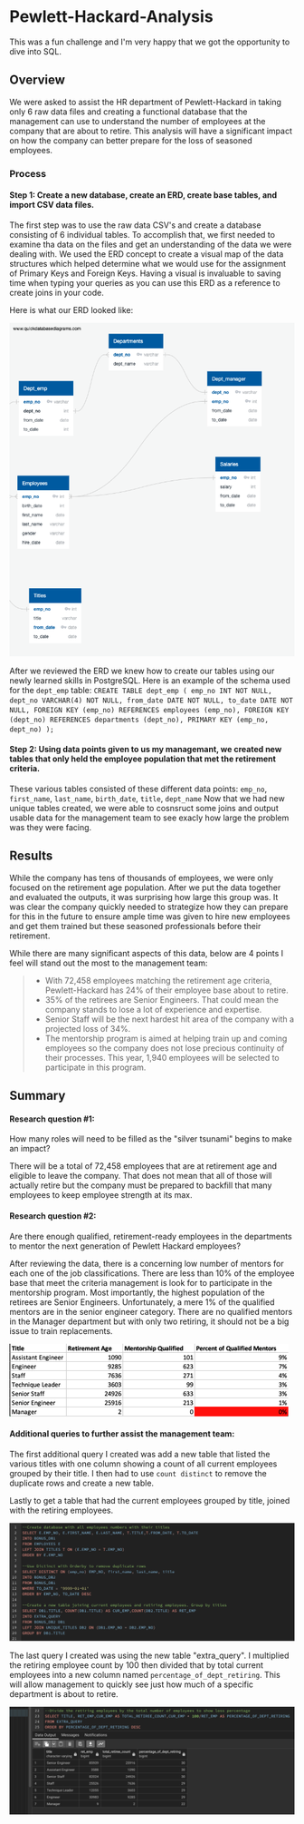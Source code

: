 # Pewlett-Hackard-Analysis

This was a fun challenge and I'm very happy that we got the opportunity to dive into SQL.


## Overview
We were asked to assist the HR department of Pewlett-Hackard in taking only 6 raw data files and creating a functional database that the management can use to understand the number of employees at the company that are about to retire. This analysis will have a significant impact on how the company can better prepare for the loss of seasoned employees.

### Process

#### Step 1: Create a new database, create an ERD, create base tables, and import CSV data files.

The first step was to use the raw data CSV's and create a database consisting of 6 individual tables. To accomplish that, we first needed to examine tha data on the files and get an understanding of the data we were dealing with. We used the ERD concept to create a visual map of the data structures which helped determine what we would use for the assignment of Primary Keys and Foreign Keys. Having a visual is invaluable to saving time when typing your queries as you can use this ERD as a reference to create joins in your code.

Here is what our ERD looked like:

![](https://github.com/TONY-H83/Pewlett-Hackard-Analysis/blob/main/EmployeeDB.png)

After we reviewed the ERD we knew how to create our tables using our newly learned skills in PostgreSQL. Here is an example of the schema used for the ``dept_emp`` table:
 ``CREATE TABLE dept_emp (
   emp_no INT NOT NULL,
   dept_no VARCHAR(4) NOT NULL,
   from_date DATE NOT NULL,
   to_date DATE NOT NULL,
 FOREIGN KEY (emp_no) REFERENCES employees (emp_no),
 FOREIGN KEY (dept_no) REFERENCES departments (dept_no),
 PRIMARY KEY (emp_no, dept_no)
);``

#### Step 2: Using data points given to us my managemant, we created new tables that only held the employee population that met the retirement criteria.

These various tables consisted of these different data points: ``emp_no``, ``first_name``, ``last_name``, ``birth_date``, ``title``, ``dept_name``
Now that we had new unique tables created, we were able to cosnsruct some joins and output usable data for the management team to see exacly how large the problem was they were facing. 

## Results

While the company has tens of thousands of employees, we were only focused on the retirement age population. After we put the data together and evaluated the outputs, it was surprising how large this group was. It was clear the company quickly needed to strategize how they can prepare for this in the future to ensure ample time was given to hire new employees and get them trained but these seasoned professionals before their retirement. 

While there are many significant aspects of this data, below are 4 points I feel will stand out the most to the management team:
> - With 72,458 employees matching the retirement age criteria, Pewlett-Hackard has 24% of their employee base about to retire.
> - 35% of the retirees are Senior Engineers. That could mean the company stands to lose a lot of experience and expertise.
> - Senior Staff will be the next hardest hit area of the company with a projected loss of 34%.
> - The mentorship program is aimed at helping train up and coming employees so the company does not lose precious continuity of their processes. This year, 1,940 employees will be selected to participate in this program.

## Summary

#### Research question #1: 
How many roles will need to be filled as the "silver tsunami" begins to make an impact?

There will be a total of 72,458 employees that are at retirement age and eligible to leave the company. That does not mean that all of those will actually retire but the company must be prepared to backfill that many employees to keep employee strength at its max.

#### Research question #2: 
Are there enough qualified, retirement-ready employees in the departments to mentor the next generation of Pewlett Hackard employees?

After reviewing the data, there is a concerning low number of mentors for each one of the job classifications. There are less than 10% of the employee base that meet the criteria management is look for to participate in the mentorship program. Most importantly, the highest population of the retirees are Senior Engineers. Unfortunately, a mere 1% of the qualified mentors are in the senior engineer category. There are no qualified mentors in the Manager department but with only two retiring, it should not be a big issue to train replacements.

![](https://github.com/TONY-H83/Pewlett-Hackard-Analysis/blob/main/Screenshot%202023-01-21%20at%203.07.21%20PM.png)

#### Additional queries to further assist the management team:

The first additional query I created was add a new table that listed the various titles with one column showing a count of all current employees grouped by their title. I then had to use ``count distinct`` to remove the duplicate rows and create a new table.

Lastly to get a table that had the current employees grouped by title, joined with the retiring employees.

![](https://github.com/TONY-H83/Pewlett-Hackard-Analysis/blob/main/Losses.png)


The last query I created was using the new table "extra_query". I multiplied the retiring employee count by 100 then divided that by total current employees into a new column named ``percentage_of_dept_retiring``. This will allow management to quickly see just how much of a specific department is about to retire.


![](https://github.com/TONY-H83/Pewlett-Hackard-Analysis/blob/main/LOSS%20PERCENTAGE.png)




